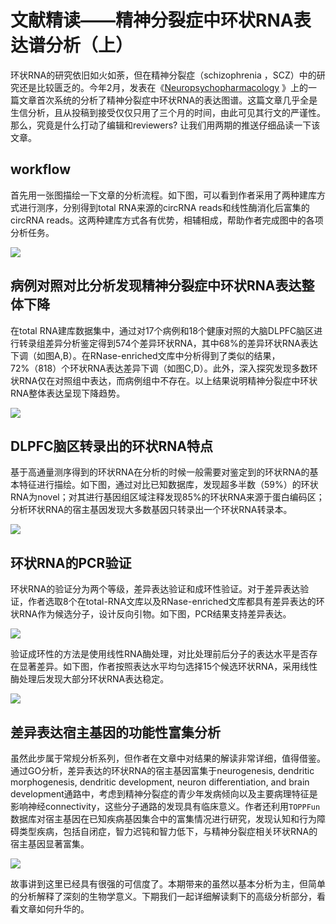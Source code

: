 # 文献精读——精神分裂症中环状RNA表达谱分析（上）

环状RNA的研究依旧如火如荼，但在精神分裂症（schizophrenia ，SCZ）中的研究还是比较匮乏的。今年2月，发表在《[Neuropsychopharmacology](https://www.ncbi.nlm.nih.gov/pubmed/?term=30786269#) 》上的一篇文章首次系统的分析了精神分裂症中环状RNA的表达图谱。这篇文章几乎全是生信分析，且从投稿到接受仅仅只用了三个月的时间，由此可见其行文的严谨性。那么，究竟是什么打动了编辑和reviewers? 让我们用两期的推送仔细品读一下该文章。



## workflow



首先用一张图描绘一下文章的分析流程。如下图，可以看到作者采用了两种建库方式进行测序，分别得到total RNA来源的circRNA reads和线性酶消化后富集的circRNA reads。这两种建库方式各有优势，相辅相成，帮助作者完成图中的各项分析任务。

![](http://ww1.sinaimg.cn/large/005SiqoKly1g1vi4f4zywj30su0jpq3s.jpg)



## 病例对照对比分析发现精神分裂症中环状RNA表达整体下降

在total RNA建库数据集中，通过对17个病例和18个健康对照的大脑DLPFC脑区进行转录组差异分析鉴定得到574个差异环状RNA，其中68%的差异环状RNA表达下调（如图A,B）。在RNase-enriched文库中分析得到了类似的结果，72%（818）个环状RNA表达差异下调（如图C,D）。此外，深入探究发现多数环状RNA仅在对照组中表达，而病例组中不存在。以上结果说明精神分裂症中环状RNA整体表达呈现下降趋势。

![](http://ww1.sinaimg.cn/large/005SiqoKly1g1vik6pumwj30p00hu7d6.jpg)



## DLPFC脑区转录出的环状RNA特点

基于高通量测序得到的环状RNA在分析的时候一般需要对鉴定到的环状RNA的基本特征进行描绘。如下图，通过对比已知数据库，发现超多半数（59%）的环状RNA为novel；对其进行基因组区域注释发现85%的环状RNA来源于蛋白编码区；分析环状RNA的宿主基因发现大多数基因只转录出一个环状RNA转录本。

![](http://ww1.sinaimg.cn/large/005SiqoKly1g1vjh0dbyqj30k20nk0x6.jpg)



## 环状RNA的PCR验证

环状RNA的验证分为两个等级，差异表达验证和成环性验证。对于差异表达验证，作者选取8个在total-RNA文库以及RNase-enriched文库都具有差异表达的环状RNA作为候选分子，设计反向引物。如下图，PCR结果支持差异表达。

![](http://ww1.sinaimg.cn/large/005SiqoKly1g1vk1yrdavj30de087762.jpg)

验证成环性的方法是使用线性RNA酶处理，对比处理前后分子的表达水平是否存在显著差异。如下图，作者按照表达水平均匀选择15个候选环状RNA，采用线性酶处理后发现大部分环状RNA表达稳定。

![](http://ww1.sinaimg.cn/large/005SiqoKly1g1vk54wooqj30hc088mxi.jpg)

## 差异表达宿主基因的功能性富集分析

虽然此步属于常规分析系列，但作者在文章中对结果的解读非常详细，值得借鉴。通过GO分析，差异表达的环状RNA的宿主基因富集于neurogenesis, dendritic morphogenesis, dendritic development, neuron differentiation, and brain development通路中，考虑到精神分裂症的青少年发病倾向以及主要病理特征是影响神经connectivity，这些分子通路的发现具有临床意义。作者还利用`TOPPFun`数据库对宿主基因在已知疾病基因集合中的富集情况进行研究，发现认知和行为障碍类型疾病，包括自闭症，智力迟钝和智力低下，与精神分裂症相关环状RNA的宿主基因显著富集。

![](http://ww1.sinaimg.cn/large/005SiqoKly1g1vku6q0avj30xh0a6gmr.jpg)



故事讲到这里已经具有很强的可信度了。本期带来的虽然以基本分析为主，但简单的分析解释了深刻的生物学意义。下期我们一起详细解读剩下的高级分析部分，看看文章如何升华的。